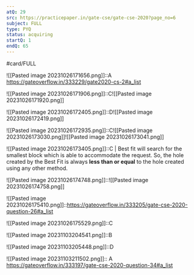 ```yaml
---
atQ: 29
src: https://practicepaper.in/gate-cse/gate-cse-2020?page_no=6
subject: FULL
type: PYQ
status: acquiring
startQ: 1
endQ: 65
---
```

#card/FULL 


![[Pasted image 20231026171656.png]]::A https://gateoverflow.in/333229/gate2020-cs-2#a_list <!--SR:!2024-01-27,31,292-->


![[Pasted image 20231026171906.png]]::C![[Pasted image 20231026171920.png]] <!--SR:!2024-01-01,5,250-->

![[Pasted image 20231026172405.png]]::D![[Pasted image 20231026172419.png]] <!--SR:!2024-02-06,41,292-->


![[Pasted image 20231026172935.png]]::C![[Pasted image 20231026173030.png]]![[Pasted image 20231026173041.png]] <!--SR:!2024-01-22,26,292-->

![[Pasted image 20231026173405.png]]::C |   Best fit will search for the smallest block which is able to accommodate the request. So, the hole created by the Best Fit is always **less than or equal** to the hole created using any other method. <!--SR:!2024-01-29,33,292-->

![[Pasted image 20231026174748.png]]::![[Pasted image 20231026174758.png]]


![[Pasted image 20231026175410.png]]::https://gateoverflow.in/333205/gate-cse-2020-question-26#a_list

![[Pasted image 20231026175529.png]]::C <!--SR:!2024-02-05,40,292-->


![[Pasted image 20231103204541.png]]::B <!--SR:!2024-01-06,10,277-->

![[Pasted image 20231103205448.png]]::D

![[Pasted image 20231103211502.png]]:: A https://gateoverflow.in/333197/gate-cse-2020-question-34#a_list <!--SR:!2024-01-05,9,260-->

